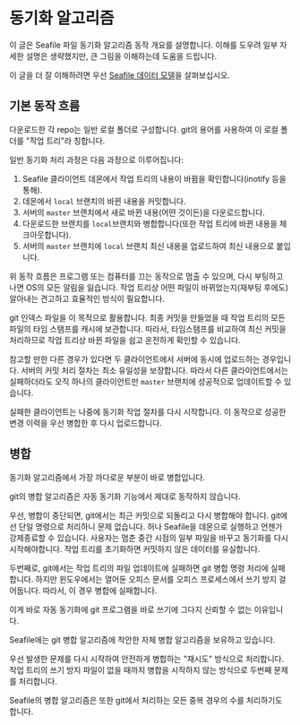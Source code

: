 # 동기화 알고리즘

이 글은 Seafile 파일 동기화 알고리즘 동작 개요를 설명합니다. 
이해를 도우려 일부 자세한 설명은 생략했지만, 큰 그림을 이해하는데 도움을 드립니다.

이 글을 더 잘 이해하려면 우선 [Seafile 데이터 모델](data_model.md)을 살펴보십시오.

## 기본 동작 흐름

다운로드한 각 repo는 일반 로컬 폴더로 구성합니다. git의 용어를 사용하여 이 로컬 폴더를 "작업 트리"라 칭합니다.

일반 동기화 처리 과정은 다음 과정으로 이루어집니다:

1. Seafile 클라이언트 데몬에서 작업 트리의 내용이 바뀜을 확인합니다(inotify 등을 통해).
2. 데몬에서 `local` 브랜치의 바뀐 내용을 커밋합니다.
3. 서버의 `master` 브랜치에서 새로 바뀐 내용(어떤 것이든)을 다운로드합니다.
4. 다운로드한 브랜치를 `local`브랜치와 병합합니다(또한 작업 트리에 바뀐 내용을 체크아웃합니다).
5. 서버의 `master` 브랜치에 `local` 브랜치 최신 내용을 업로드하여 최신 내용으로 붙입니다.

위 동작 흐름은 프로그램 또는 컴퓨터를 끄는 동작으로 멈출 수 있으며, 다시 부팅하고 나면 OS의 모든 알림을 잃습니다.
작업 트리상 어떤 파일이 바뀌었는지(재부팅 후에도) 알아내는 견고하고 효율적인 방식이 필요합니다.

git 인덱스 파일을 이 목적으로 활용합니다. 최종 커밋을 만들었을 때 작업 트리의 모든 파일의 타임 스탬프를 캐시에 보관합니다. 따라서, 타임스탬프를 비교하여 최신 커밋을 처리하므로 작업 트리상 바뀐 파일을 쉽고 온전하게 확인할 수 있습니다.

참고할 만한 다른 경우가 있다면 두 클라이언트에서 서버에 동시에 업로드하는 경우입니다. 서버의 커밋 처리 절차는 최소 유일성을 보장합니다. 따라서 다른 클라이언트에서는 실패하더라도 오직 하나의 클라이언트만 `master` 브랜치에 성공적으로 업데이트할 수 있습니다.

실패한 클라이언트는 나중에 동기화 작업 절차를 다시 시작합니다. 이 동작으로 성공한 변경 이력을 우선 병합한 후 다시 업로드합니다.

## 병합

동기화 알고리즘에서 가장 까다로운 부분이 바로 병합입니다.

git의 병합 알고리즘은 자동 동기화 기능에서 제대로 동작하지 않습니다.

우선, 병합이 중단되면, git에서는 최근 커밋으로 되돌리고 다시 병합해야 합니다. git에선 단일 명령으로 처리하니 문제 없습니다. 허나 Seafile을 데몬으로 실행하고 언젠가 강제종료할 수 있습니다. 사용자는 멈춘 중간 시점의 일부 파일을 바꾸고 동기화를 다시 시작해야합니다. 작업 트리를 초기화하면 커밋하지 않은 데이터를 유실합니다.

두번째로, git에서는 작업 트리의 파일 업데이트에 실패하면 git 병합 명령 처리에 실패합니다. 하지만 윈도우에서는 열어둔 오피스 문서를 오피스 프로세스에서 쓰기 방지 걸어둡니다. 따라서, 이 경우 병합에 실패합니다.

이게 바로 자동 동기화에 git 프로그램을 바로 쓰기에 그다지 신뢰할 수 없는 이유입니다.

Seafile에는 git 병합 알고리즘에 착안한 자체 병합 알고리즘을 보유하고 있습니다.

우선 발생한 문제를 다시 시작하여 안전하게 병합하는 "재시도" 방식으로 처리합니다. 
작업 트리의 쓰기 방지 파일이 없을 때까지 병합을 시작하지 않는 방식으로 두번째 문제를 처리합니다.

Seafile의 병합 알고리즘은 또한 git에서 처리하는 모든 중복 경우의 수를 처리하기도 합니다.

